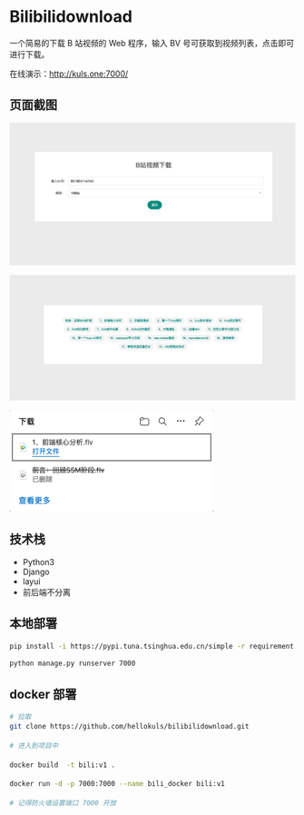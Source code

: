 # Bilibilidownload

一个简易的下载 B 站视频的 Web 程序，输入 BV 号可获取到视频列表，点击即可进行下载。

在线演示：http://kuls.one:7000/

## 页面截图

![](https://github.com/hellokuls/bilibilidownload/blob/master/static/images/1.png?raw=true)

![](https://github.com/hellokuls/bilibilidownload/blob/master/static/images/2.png?raw=true)

![](https://github.com/hellokuls/bilibilidownload/blob/master/static/images/3.png?raw=true)


## 技术栈

- Python3
- Django
- layui
- 前后端不分离

## 本地部署

```bash
pip install -i https://pypi.tuna.tsinghua.edu.cn/simple -r requirement.txt
```

```bash
python manage.py runserver 7000

```


## docker 部署

```bash
# 拉取
git clone https://github.com/hellokuls/bilibilidownload.git

# 进入到项目中

docker build  -t bili:v1 .

docker run -d -p 7000:7000 --name bili_docker bili:v1

# 记得防火墙设置端口 7000 开放
```
